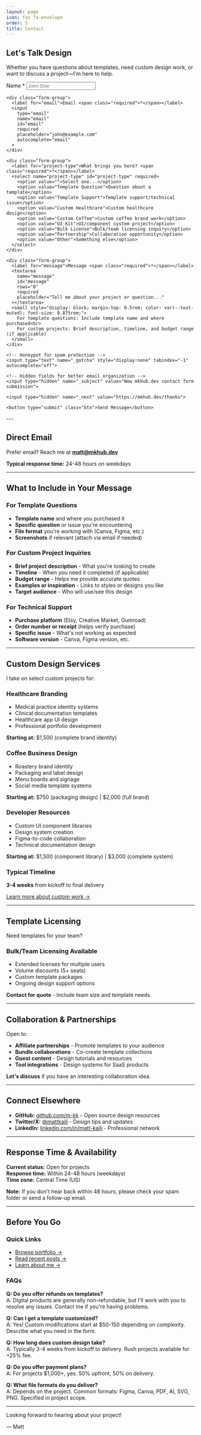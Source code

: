 ```yaml
---
layout: page
icon: fas fa-envelope
order: 5
title: Contact
---
```


## Let's Talk Design

Whether you have questions about templates, need custom design work, or want to discuss a project—I'm here to help.

<div class="page-contact">
  <form action="https://formspree.io/f/mgvnkjer" method="POST" class="contact-form">
    <div class="form-group">
      <label for="name">Name <span class="required">*</span></label>
      <input 
        type="text" 
        name="name" 
        id="name" 
        required 
        placeholder="John Doe"
        autocomplete="name"
      >
    </div>

    <div class="form-group">
      <label for="email">Email <span class="required">*</span></label>
      <input 
        type="email" 
        name="email" 
        id="email" 
        required 
        placeholder="john@example.com"
        autocomplete="email"
      >
    </div>

    <div class="form-group">
      <label for="project-type">What brings you here? <span class="required">*</span></label>
      <select name="project-type" id="project-type" required>
        <option value="">Select one...</option>
        <option value="Template Question">Question about a template</option>
        <option value="Template Support">Template support/technical issue</option>
        <option value="Custom Healthcare">Custom healthcare design</option>
        <option value="Custom Coffee">Custom coffee brand work</option>
        <option value="UI Kit">UI/component system project</option>
        <option value="Bulk License">Bulk/team licensing inquiry</option>
        <option value="Partnership">Collaboration opportunity</option>
        <option value="Other">Something else</option>
      </select>
    </div>

    <div class="form-group">
      <label for="message">Message <span class="required">*</span></label>
      <textarea 
        name="message" 
        id="message" 
        rows="8" 
        required 
        placeholder="Tell me about your project or question..."
      ></textarea>
      <small style="display: block; margin-top: 0.5rem; color: var(--text-muted); font-size: 0.875rem;">
        For template questions: Include template name and where purchased<br>
        For custom projects: Brief description, timeline, and budget range (if applicable)
      </small>
    </div>

    <!-- Honeypot for spam protection -->
    <input type="text" name="_gotcha" style="display:none" tabindex="-1" autocomplete="off">
    
    <!-- Hidden fields for better email organization -->
    <input type="hidden" name="_subject" value="New mkhub.dev contact form submission">
    
    <input type="hidden" name="_next" value="https://mkhub.dev/thanks">

    <button type="submit" class="btn">Send Message</button>
  </form>
</div>
---

## Direct Email

Prefer email? Reach me at **[matt@mkhub.dev](mailto:matt@mkhub.dev)**

**Typical response time:** 24-48 hours on weekdays

---

## What to Include in Your Message

### For Template Questions
- **Template name** and where you purchased it
- **Specific question** or issue you're encountering
- **File format** you're working with (Canva, Figma, etc.)
- **Screenshots** if relevant (attach via email if needed)

### For Custom Project Inquiries
- **Brief project description** - What you're looking to create
- **Timeline** - When you need it completed (if applicable)
- **Budget range** - Helps me provide accurate quotes
- **Examples or inspiration** - Links to styles or designs you like
- **Target audience** - Who will use/see this design

### For Technical Support
- **Purchase platform** (Etsy, Creative Market, Gumroad)
- **Order number or receipt** (helps verify purchase)
- **Specific issue** - What's not working as expected
- **Software version** - Canva, Figma version, etc.

---

## Custom Design Services

I take on select custom projects for:

### Healthcare Branding
- Medical practice identity systems
- Clinical documentation templates
- Healthcare app UI design
- Professional portfolio development

**Starting at:** $1,500 (complete brand identity)

### Coffee Business Design
- Roastery brand identity
- Packaging and label design
- Menu boards and signage
- Social media template systems

**Starting at:** $750 (packaging design) | $2,000 (full brand)

### Developer Resources
- Custom UI component libraries
- Design system creation
- Figma-to-code collaboration
- Technical documentation design

**Starting at:** $1,500 (component library) | $3,000 (complete system)

### Typical Timeline
**3-4 weeks** from kickoff to final delivery

[Learn more about custom work →](/portfolio/)

---

## Template Licensing

Need templates for your team?

### Bulk/Team Licensing Available
- Extended licenses for multiple users
- Volume discounts (5+ seats)
- Custom template packages
- Ongoing design support options

**Contact for quote** - Include team size and template needs

---

## Collaboration & Partnerships

Open to:
- **Affiliate partnerships** - Promote templates to your audience
- **Bundle collaborations** - Co-create template collections
- **Guest content** - Design tutorials and resources
- **Tool integrations** - Design systems for SaaS products

**Let's discuss** if you have an interesting collaboration idea.

---

## Connect Elsewhere

- **GitHub:** [github.com/m-kk](https://github.com/m-kk) - Open source design resources
- **Twitter/X:** [@mattkaili](https://twitter.com/mattkaili) - Design tips and updates
- **LinkedIn:** [linkedin.com/in/matt-kaili](https://www.linkedin.com/in/matt-kaili) - Professional network

---

## Response Time & Availability

**Current status:** Open for projects  
**Response time:** Within 24-48 hours (weekdays)  
**Time zone:** Central Time (US)

**Note:** If you don't hear back within 48 hours, please check your spam folder or send a follow-up email.

---

## Before You Go

### Quick Links
- [Browse portfolio →](/portfolio/)
- [Read recent posts →](/)
- [Learn about me →](/about/)

### FAQs

**Q: Do you offer refunds on templates?**  
A: Digital products are generally non-refundable, but I'll work with you to resolve any issues. Contact me if you're having problems.

**Q: Can I get a template customized?**  
A: Yes! Custom modifications start at $50-150 depending on complexity. Describe what you need in the form.

**Q: How long does custom design take?**  
A: Typically 3-4 weeks from kickoff to delivery. Rush projects available for +25% fee.

**Q: Do you offer payment plans?**  
A: For projects $1,000+, yes. 50% upfront, 50% on delivery.

**Q: What file formats do you deliver?**  
A: Depends on the project. Common formats: Figma, Canva, PDF, AI, SVG, PNG. Specified in project scope.

---

Looking forward to hearing about your project!

— Matt
